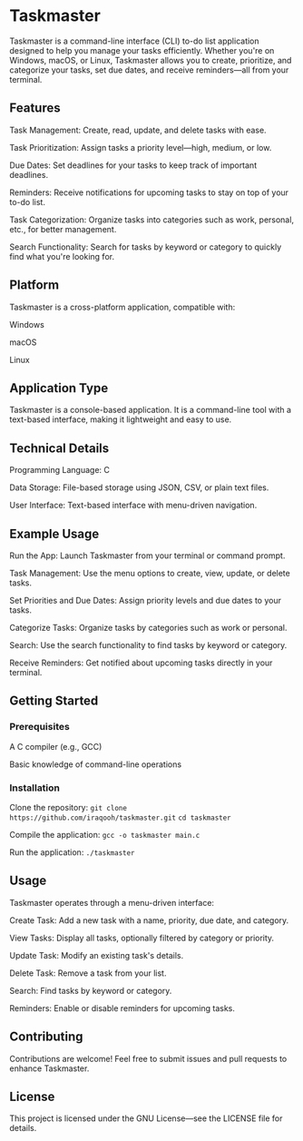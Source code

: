 # Taskmaster

Taskmaster is a command-line interface (CLI) to-do list application designed to help you manage your tasks efficiently. Whether you're on Windows, macOS, or Linux, Taskmaster allows you to create, prioritize, and categorize your tasks, set due dates, and receive reminders—all from your terminal.

## Features

Task Management: Create, read, update, and delete tasks with ease.

Task Prioritization: Assign tasks a priority level—high, medium, or low.

Due Dates: Set deadlines for your tasks to keep track of important deadlines.

Reminders: Receive notifications for upcoming tasks to stay on top of your to-do list.

Task Categorization: Organize tasks into categories such as work, personal, etc., for better management.

Search Functionality: Search for tasks by keyword or category to quickly find what you're looking for.

## Platform
Taskmaster is a cross-platform application, compatible with:

Windows

macOS

Linux

## Application Type

Taskmaster is a console-based application. It is a command-line tool with a text-based interface, making it lightweight and easy to use.

## Technical Details

Programming Language: C

Data Storage: File-based storage using JSON, CSV, or plain text files.

User Interface: Text-based interface with menu-driven navigation.

## Example Usage

Run the App: Launch Taskmaster from your terminal or command prompt.

Task Management: Use the menu options to create, view, update, or delete tasks.

Set Priorities and Due Dates: Assign priority levels and due dates to your tasks.

Categorize Tasks: Organize tasks by categories such as work or personal.

Search: Use the search functionality to find tasks by keyword or category.

Receive Reminders: Get notified about upcoming tasks directly in your terminal.

## Getting Started

### Prerequisites

A C compiler (e.g., GCC)

Basic knowledge of command-line operations

### Installation

Clone the repository: ```git clone https://github.com/iraqooh/taskmaster.git```
```cd taskmaster```

Compile the application: ```gcc -o taskmaster main.c```

Run the application: ```./taskmaster```

## Usage

Taskmaster operates through a menu-driven interface:

Create Task: Add a new task with a name, priority, due date, and category.

View Tasks: Display all tasks, optionally filtered by category or priority.

Update Task: Modify an existing task's details.

Delete Task: Remove a task from your list.

Search: Find tasks by keyword or category.

Reminders: Enable or disable reminders for upcoming tasks.

## Contributing

Contributions are welcome! Feel free to submit issues and pull requests to enhance Taskmaster.

## License

This project is licensed under the GNU License—see the LICENSE file for details.

